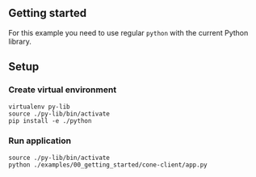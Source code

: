 ## Getting started

For this example you need to use regular `python` with the current Python library.

## Setup

### Create virtual environment

```
virtualenv py-lib
source ./py-lib/bin/activate
pip install -e ./python
```

### Run application

```
source ./py-lib/bin/activate
python ./examples/00_getting_started/cone-client/app.py
```
